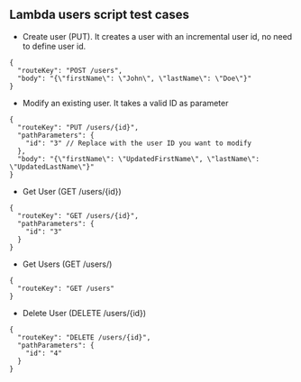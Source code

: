 ## Lambda users script test cases




* Create user (PUT). It creates a user with an incremental user id, no need to define user id.

~~~
{
  "routeKey": "POST /users",
  "body": "{\"firstName\": \"John\", \"lastName\": \"Doe\"}"
}

~~~

* Modify an existing user. It takes a valid ID as parameter
~~~
{
  "routeKey": "PUT /users/{id}",
  "pathParameters": {
    "id": "3" // Replace with the user ID you want to modify
  },
  "body": "{\"firstName\": \"UpdatedFirstName\", \"lastName\": \"UpdatedLastName\"}"
}

~~~

* Get User (GET /users/{id})

~~~
{
  "routeKey": "GET /users/{id}",
  "pathParameters": {
    "id": "3"
  }
}
~~~

* Get Users (GET /users/)
~~~
{
  "routeKey": "GET /users"
}
~~~

* Delete User (DELETE /users/{id})
~~~
{
  "routeKey": "DELETE /users/{id}",
  "pathParameters": {
    "id": "4"
  }
}
~~~
